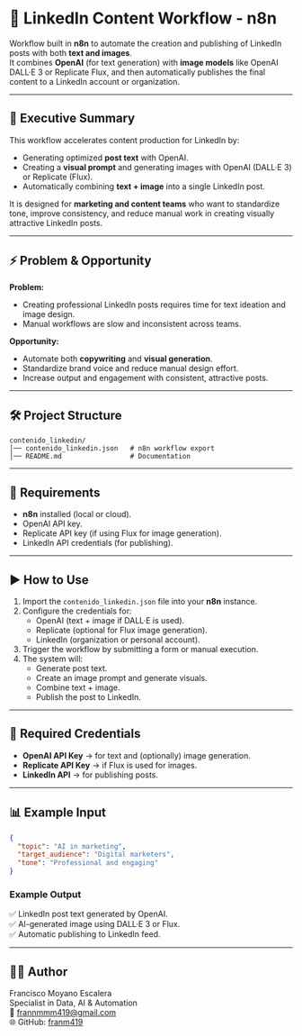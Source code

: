 # 📢 LinkedIn Content Workflow - n8n  

Workflow built in **n8n** to automate the creation and publishing of LinkedIn posts with both **text and images**.  
It combines **OpenAI** (for text generation) with **image models** like OpenAI DALL·E 3 or Replicate Flux, and then automatically publishes the final content to a LinkedIn account or organization.  

---

## 📌 Executive Summary  
This workflow accelerates content production for LinkedIn by:  
- Generating optimized **post text** with OpenAI.  
- Creating a **visual prompt** and generating images with OpenAI (DALL·E 3) or Replicate (Flux).  
- Automatically combining **text + image** into a single LinkedIn post.  

It is designed for **marketing and content teams** who want to standardize tone, improve consistency, and reduce manual work in creating visually attractive LinkedIn posts.  

---

## ⚡ Problem & Opportunity  
**Problem:**  
- Creating professional LinkedIn posts requires time for text ideation and image design.  
- Manual workflows are slow and inconsistent across teams.  

**Opportunity:**  
- Automate both **copywriting** and **visual generation**.  
- Standardize brand voice and reduce manual design effort.  
- Increase output and engagement with consistent, attractive posts.  

---

## 🛠️ Project Structure  

```
contenido_linkedin/  
│── contenido_linkedin.json   # n8n workflow export
│── README.md                 # Documentation
```

---

## 🔧 Requirements  
- **n8n** installed (local or cloud).  
- OpenAI API key.  
- Replicate API key (if using Flux for image generation).  
- LinkedIn API credentials (for publishing).  

---

## ▶️ How to Use  

1. Import the `contenido_linkedin.json` file into your **n8n** instance.  
2. Configure the credentials for:  
   - OpenAI (text + image if DALL·E is used).  
   - Replicate (optional for Flux image generation).  
   - LinkedIn (organization or personal account).  
3. Trigger the workflow by submitting a form or manual execution.  
4. The system will:  
   - Generate post text.  
   - Create an image prompt and generate visuals.  
   - Combine text + image.  
   - Publish the post to LinkedIn.  

---

## 🔑 Required Credentials  
- **OpenAI API Key** → for text and (optionally) image generation.  
- **Replicate API Key** → if Flux is used for images.  
- **LinkedIn API** → for publishing posts.  

---

## 📊 Example Input  

```json
{
  "topic": "AI in marketing",
  "target_audience": "Digital marketers",
  "tone": "Professional and engaging"
}
```

### Example Output  
✅ LinkedIn post text generated by OpenAI.  
✅ AI-generated image using DALL·E 3 or Flux.  
✅ Automatic publishing to LinkedIn feed.  

---

## 👨‍💻 Author  
Francisco Moyano Escalera  
Specialist in Data, AI & Automation  
📧 frannmmm419@gmail.com  
🌐 GitHub: [franm419](https://github.com/franm419)  

